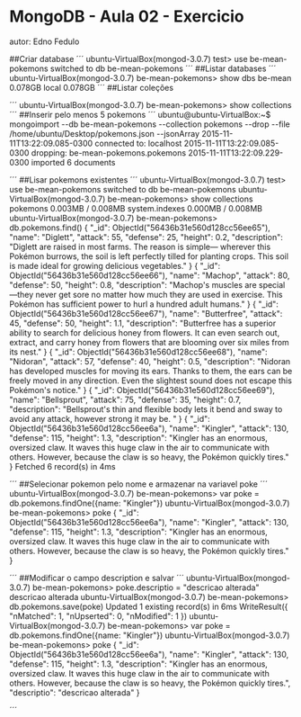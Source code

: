 # MongoDB - Aula 02 - Exercicio
autor: Edno Fedulo

##Criar database
´´´
ubuntu-VirtualBox(mongod-3.0.7) test> use be-mean-pokemons
switched to db be-mean-pokemons
´´´
##Listar databases
´´´
ubuntu-VirtualBox(mongod-3.0.7) be-mean-pokemons> show dbs
be-mean  0.078GB
local    0.078GB
´´´
##Listar coleções

´´´
ubuntu-VirtualBox(mongod-3.0.7) be-mean-pokemons> show collections
´´´
##Inserir pelo menos 5 pokemons
´´´
ubuntu@ubuntu-VirtualBox:~$ mongoimport --db be-mean-pokemons --collection pokemons --drop --file /home/ubuntu/Desktop/pokemons.json --jsonArray
2015-11-11T13:22:09.085-0300	connected to: localhost
2015-11-11T13:22:09.085-0300	dropping: be-mean-pokemons.pokemons
2015-11-11T13:22:09.229-0300	imported 6 documents

´´´
##Lisar pokemons existentes
´´´
ubuntu-VirtualBox(mongod-3.0.7) test> use be-mean-pokemons
switched to db be-mean-pokemons
ubuntu-VirtualBox(mongod-3.0.7) be-mean-pokemons> show collections
pokemons        0.003MB / 0.008MB
system.indexes  0.000MB / 0.008MB
ubuntu-VirtualBox(mongod-3.0.7) be-mean-pokemons> db.pokemons.find()
{
  "_id": ObjectId("56436b31e560d128cc56ee65"),
  "name": "Diglett",
  "attack": 55,
  "defense": 25,
  "height": 0.2,
  "description": "Diglett are raised in most farms. The reason is simple— wherever this Pokémon burrows, the soil is left perfectly tilled for planting crops. This soil is made ideal for growing delicious vegetables."
}
{
  "_id": ObjectId("56436b31e560d128cc56ee66"),
  "name": "Machop",
  "attack": 80,
  "defense": 50,
  "height": 0.8,
  "description": "Machop's muscles are special—they never get sore no matter how much they are used in exercise. This Pokémon has sufficient power to hurl a hundred adult humans."
}
{
  "_id": ObjectId("56436b31e560d128cc56ee67"),
  "name": "Butterfree",
  "attack": 45,
  "defense": 50,
  "height": 1.1,
  "description": "Butterfree has a superior ability to search for delicious honey from flowers. It can even search out, extract, and carry honey from flowers that are blooming over six miles from its nest."
}
{
  "_id": ObjectId("56436b31e560d128cc56ee68"),
  "name": "Nidoran",
  "attack": 57,
  "defense": 40,
  "height": 0.5,
  "description": "Nidoran has developed muscles for moving its ears. Thanks to them, the ears can be freely moved in any direction. Even the slightest sound does not escape this Pokémon's notice."
}
{
  "_id": ObjectId("56436b31e560d128cc56ee69"),
  "name": "Bellsprout",
  "attack": 75,
  "defense": 35,
  "height": 0.7,
  "description": "Bellsprout's thin and flexible body lets it bend and sway to avoid any attack, however strong it may be. "
}
{
  "_id": ObjectId("56436b31e560d128cc56ee6a"),
  "name": "Kingler",
  "attack": 130,
  "defense": 115,
  "height": 1.3,
  "description": "Kingler has an enormous, oversized claw. It waves this huge claw in the air to communicate with others. However, because the claw is so heavy, the Pokémon quickly tires."
}
Fetched 6 record(s) in 4ms

´´´
##Selecionar pokemon pelo nome e armazenar na variavel poke
´´´
ubuntu-VirtualBox(mongod-3.0.7) be-mean-pokemons> var poke = db.pokemons.findOne({name: "Kingler"})
ubuntu-VirtualBox(mongod-3.0.7) be-mean-pokemons> poke
{
  "_id": ObjectId("56436b31e560d128cc56ee6a"),
  "name": "Kingler",
  "attack": 130,
  "defense": 115,
  "height": 1.3,
  "description": "Kingler has an enormous, oversized claw. It waves this huge claw in the air to communicate with others. However, because the claw is so heavy, the Pokémon quickly tires."
}

´´´
##Modificar o campo description e salvar
´´´
ubuntu-VirtualBox(mongod-3.0.7) be-mean-pokemons> poke.descriptio = "descricao alterada"
descricao alterada
ubuntu-VirtualBox(mongod-3.0.7) be-mean-pokemons> db.pokemons.save(poke)
Updated 1 existing record(s) in 6ms
WriteResult({
  "nMatched": 1,
  "nUpserted": 0,
  "nModified": 1
})
ubuntu-VirtualBox(mongod-3.0.7) be-mean-pokemons> var poke = db.pokemons.findOne({name: "Kingler"})
ubuntu-VirtualBox(mongod-3.0.7) be-mean-pokemons> poke
{
  "_id": ObjectId("56436b31e560d128cc56ee6a"),
  "name": "Kingler",
  "attack": 130,
  "defense": 115,
  "height": 1.3,
  "description": "Kingler has an enormous, oversized claw. It waves this huge claw in the air to communicate with others. However, because the claw is so heavy, the Pokémon quickly tires.",
  "descriptio": "descricao alterada"
}

´´´
